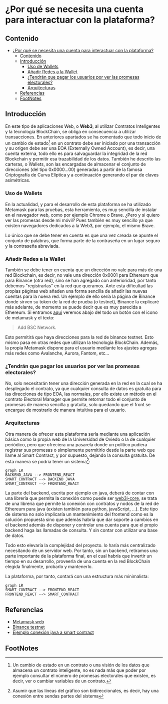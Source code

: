 # ¿Por qué se necesita una cuenta para interactuar con la plataforma?

<!-- markdownlint-disable MD033 -->
<html><style>*{scroll-behavior:smooth}</style></html>

## Contenido

- [¿Por qué se necesita una cuenta para interactuar con la plataforma?](#por-qué-se-necesita-una-cuenta-para-interactuar-con-la-plataforma)
  - [Contenido](#contenido)
  - [Introducción](#introducción)
    - [Uso de Wallets](#uso-de-wallets)
    - [Añadir Redes a la Wallet](#añadir-redes-a-la-wallet)
    - [¿Tendrán que pagar los usuarios por ver las promesas electorales?](#tendrán-que-pagar-los-usuarios-por-ver-las-promesas-electorales)
    - [Arquitecturas](#arquitecturas)
  - [Referencias](#referencias)
  - [FootNotes](#footnotes)

## Introducción

En este tipo de aplicaciones Web, o **Web3**, al utilizar Contratos Inteligentes y la tecnología BlockChain, se obliga en consecuencia a utilizar transacciones.
En anteriores apartados se ha comentado que todo inicio de un cambio de estado[^1] en un contrato debe ser iniciado por una transacción y su origen debe ser una EOA (Externally Owned Account), es decir, una cuenta externa, todo ello es para salvaguardar la integridad de la red Blockchain y permitir esa trazabilidad de los datos.
También he descrito las carteras, o Wallets, son las encargadas de almacenar el conjunto de direcciones (del tipo 0x0000...00) generadas a partir de la famosa Criptografía de Curva Elíptica y a continuación generando el par de claves asimétricas.

### Uso de Wallets

En la actualidad, y para el desarrollo de esta plataforma se ha utilizado Metamask para las pruebas, esta herramienta, es muy sencilla de instalar en el navegador web, como por ejemplo Chrome o Brave. ¿Pero y si quiero ver las promesas desde mi móvil? Pues también es muy sencillo ya que existen navegadores dedicados a la Web3, por ejemplo, el mismo Brave.

Lo único que se debe tener en cuenta es que una vez creada se apunte el conjunto de palabras, que forma parte de la contraseña en un lugar seguro y la contraseña abreviada.

### Añadir Redes a la Wallet

También se debe tener en cuenta que un dirección no vale para más de una red Blockchain, es decir, no vale una dirección 0x0001 para Ethereum que para Binance (otra red), sino se han agregado con anterioridad, por tanto debemos "registrarlas" en la red que queramos. Ante esta dificultad las propias páginas web añaden una forma sencilla de añadir las nuevas cuentas para la nueva red. Un ejemplo de ello sería la página de Binance donde sirven su token de la red de prueba (o testnet), Binance la explicaré más adelante, de momento se puede decir que es muy parecida a Ethereum. Si entramos [aquí](https://testnet.bscscan.com/) veremos abajo del todo un botón con el icono de metamask y el texto:

> Add BSC Network.

Esto permitirá que haya direcciones para la red de binance testnet. Esto mismo pasa en otras redes que utilizan la tecnología BlockChain. Además, la propia Metamask dispone para el usuario mediante los ajustes agregas más redes como Avalanche, Aurora, Fantom, etc...

### ¿Tendrán que pagar los usuarios por ver las promesas electorales?

No, solo necesitarán tener una dirección generada en la red en la cual se ha desplegado el contrato, ya que cualquier consulta de datos es gratuita para las direcciones de tipo EOA, las normales, por ello existe un método en el contrato Electoral Manager que permite retornar todo el conjunto de promesas de manera sencilla y gratuita, solo quedando que el front se encargue de mostrarlo de manera intuitiva para el usuario.

### Arquitecturas

Otra manera de ofrecer esta plataforma sería mediante una aplicación básica como la propia web de la Universidad de Oviedo o la de cualquier periódico, pero que ofreciera una pasarela donde un político pudiera registrar sus promesas o simplemente permitirlo desde la parte web que llame al Smart Contract, y por supuesto, dejando la consulta gratuita. De esta manera se podría tener un sistema[^2]:

```mermaid
graph LR
BACKEND_JAVA --> FRONTEND_REACT
SMART_CONTRACT --> BACKEND_JAVA
SMART_CONTRACT --> FRONTEND_REACT
```

La parte del backend, escrita por ejemplo en java, deberá de contar con una librería que permita la conexión como puede ser [web3j-core](https://mvnrepository.com/artifact/org.web3j/core), se trata de una librería que permite la conexión con contratos y nodos de la red de Ethereum para java (existen también para python, javaScript, ...). Este tipo de sistema no solo implicaría un mantenimiento del frontend como es la solución propuesta sino que además habría que dar soporte a cambios en el backend además de disponer y controlar una cuenta para que el propio backend haga las llamadas de consulta. Y sin contar con utilizar una base de datos.

Todo esto elevaría la complejidad del proyecto. lo haría más centralizado necesitando de un servidor web. Por tanto, sin un backend, retiramos una parte importante de la plataforma final, en el cual habría que invertir un tiempo en su desarrollo, proveerla de una cuenta en la red BlockChain elegida finalmente, probarlo y mantenerlo.

La plataforma, por tanto, contará con una estructura más minimalista:

```mermaid
graph LR
SMART_CONTRACT --> FRONTEND_REACT
FRONTEND_REACT --> SMART_CONTRACT
```

## Referencias

- [Metamask web](https://metamask.io/)
- [Binance testnet](https://testnet.bscscan.com/)
- [Ejemplo conexión java a smart contract](https://medium.com/coinmonks/how-to-interact-with-smart-contract-using-java-f5b1ce7324e7)

## FootNotes

[^1]: Un cambio de estado en un contrato o una visión de los datos que almacena un contrato inteligente, no es nada más que poder por ejemplo consultar el número de promesas electorales que existen, es decir, ver o cambiar variables de un contrato.
[^2]: Asumir que las líneas del gráfico son bidireccionales, es decir, hay una conexión entre sendas partes del sistema
